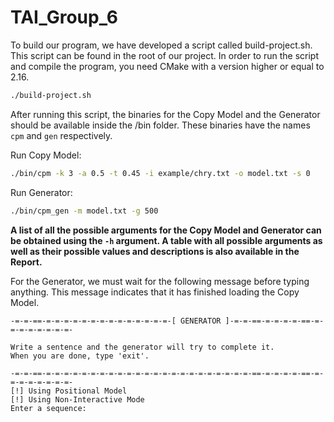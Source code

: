 # TAI_Group_6

To build our program, we have developed a script called build-project.sh. This script can be found in the root of our
project. In order to run the script and compile the program, you need CMake with a version higher or equal to 2.16.

```bash
./build-project.sh
```

After running this script, the binaries for the Copy Model and the Generator should be available inside the /bin folder.
These binaries have the names `cpm` and `gen` respectively.

Run Copy Model:

```bash
./bin/cpm -k 3 -a 0.5 -t 0.45 -i example/chry.txt -o model.txt -s 0
```

Run Generator:

```bash
./bin/cpm_gen -m model.txt -g 500
```

**A list of all the possible arguments for the Copy Model and Generator can be obtained using the `-h` argument. A table with all possible arguments as well as their possible values and descriptions is also available in the Report.**


For the Generator, we must wait for the following message before typing anything. This message indicates that it has
finished loading the Copy Model.

```
-=-=-==-=-=-=-=-=-=-=-=-=-=-=-=-=-=-[ GENERATOR ]-=-=-==-=-=-=-=-==-=-=-=-=-=-=-=-=-

Write a sentence and the generator will try to complete it.
When you are done, type 'exit'.

-=-=-==-=-=-=-=-=-=-=-=-=-=-=-=-=-=-=-=-=-=-=-=-=-=-=-==-=-=-=-=-==-=-=-=-=-=-=-=-=-
[!] Using Positional Model
[!] Using Non-Interactive Mode
Enter a sequence: 
```
